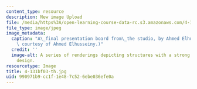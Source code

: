 ```yaml
---
content_type: resource
description: New image Upload
file: /media/https%3A/open-learning-course-data-rc.s3.amazonaws.com/4-131b-architectural-design-level-ii-material-and-tectonic-transformations-the-herreshoff-museum-fall-2003/990971b9cc1f1e487c526ebe036efe0a_4-131bf03-th.jpg
file_type: image/jpeg
image_metadata:
  caption: "A\_final presentation board from\_the studio, by Ahmed Elhusseiny. (Image\
    \ courtesy of Ahmed Elhusseiny.)"
  credit: ''
  image-alt: A series of renderings depicting structures with a strong linear or striped
    design.
resourcetype: Image
title: 4-131bf03-th.jpg
uid: 990971b9-cc1f-1e48-7c52-6ebe036efe0a
---
```

